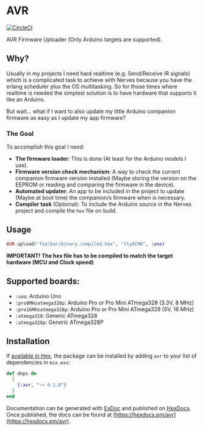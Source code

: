 # AVR
[![CircleCI](https://circleci.com/gh/luisgabrielroldan/avr.svg?style=svg)](https://circleci.com/gh/luisgabrielroldan/avr)

AVR Firmware Uploader (Only Arduino targets are supported).

## Why?

Usually in my projects I need hard realtime (e.g. Send/Receive IR signals) which is a complicated
task to achieve with Nerves because you have the erlang scheduler plus the OS multitasking.
So for those times where realtime is needed the simplest solution is to have hardware that supports it like an Arduino.

But wait... what if I want to also update my little Arduino companion firmware as easy as I update my app firmware?

### The Goal

To accomplish this goal I need:
- **The firmware loader**:  This is done (At least for the Arduino models I use).
- **Firmware version check mechanism**: A way to check the current companion firmware version installed (Maybe storing the version on the EEPROM or reading and comparing the firmware in the device).
- **Automated updater**: An app to be included in the project to update (Maybe at boot time) the companion/s firmware when is necessary.
- **Compiler task** (Optional): To include the Arduino source in the Nerves project and compile the `hex` file on build.

## Usage

```elixir
AVR.upload("foo/bar/binary.compiled.hex", "ttyACM0", :uno)
```

**IMPORTANT! The hex file has to be compiled to match the target hardware (MCU and Clock speed)**

## Supported boards:
 - `:uno`: Arduino Uno
 - `:pro8MHzatmega328p`: Arduino Pro or Pro Mini ATmega328 (3.3V, 8 MHz)
 - `:pro16MHzatmega328p`: Arduino Pro or Pro Mini ATmega328 (5V, 16 MHz)
 - `:atmega328`: Generic ATmega328
 - `:atmega328p`: Generic ATmega328P

## Installation

If [available in Hex](https://hex.pm/docs/publish), the package can be installed
by adding `avr` to your list of dependencies in `mix.exs`:

```elixir
def deps do
  [
    {:avr, "~> 0.1.0"}
  ]
end
```

Documentation can be generated with [ExDoc](https://github.com/elixir-lang/ex_doc)
and published on [HexDocs](https://hexdocs.pm). Once published, the docs can
be found at [https://hexdocs.pm/avr](https://hexdocs.pm/avr).

